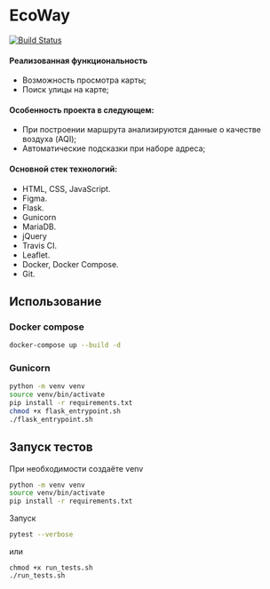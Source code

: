 # EcoWay

[![Build Status](https://app.travis-ci.com/Sleepless-hackathon/EcoWay.svg?branch=main)](https://app.travis-ci.com/Sleepless-hackathon/EcoWay)

<h4>Реализованная функциональность</h4>
<ul>
    <li>Возможность просмотра карты;</li>
    <li>Поиск улицы на карте;</li>
</ul>
<h4>Особенность проекта в следующем:</h4>
<ul>
 <li>При построении маршрута анализируются данные о качестве воздуха (AQI);</li>
 <li>Автоматические подсказки при наборе адреса;</li>
 </ul>
<h4>Основной стек технологий:</h4>
<ul>
	<li>HTML, CSS, JavaScript.</li>
	<li>Figma.</li>
	<li>Flask.</li>
	<li>Gunicorn</li>
    <li>MariaDB.</li>
    <li>jQuery</li>
	<li>Travis CI.</li>
	<li>Leaflet.</li>
	<li>Docker,  Docker Compose.</li>
	<li>Git.</li>

 </ul>

## Использование

### Docker compose

```bash
docker-compose up --build -d
```

### Gunicorn

```bash
python -m venv venv
source venv/bin/activate
pip install -r requirements.txt
chmod +x flask_entrypoint.sh
./flask_entrypoint.sh
```

## Запуск тестов

При необходимости создаёте venv

```bash
python -m venv venv
source venv/bin/activate
pip install -r requirements.txt
```

Запуск

```bash
pytest --verbose
```

или

```
chmod +x run_tests.sh
./run_tests.sh
```
